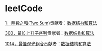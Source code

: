 # leetCode

[1，两数之和(Two Sum)](<https://github.com/sdwwld/leetCode/blob/master/src/main/java/com/wld/java/leetcode/leetCode0001.md>)贡献者：[数据结构和算法](https://github.com/sdwwld/leetCode)

[300，最长上升子序列](https://github.com/sdwwld/leetCode/blob/master/src/main/java/com/wld/java/leetcode/leetCode0300.md)贡献者：[数据结构和算法](https://github.com/sdwwld/leetCode)

[1014，最佳观光组合](https://github.com/sdwwld/leetCode/blob/master/src/main/java/com/wld/java/leetcode/leetCode1014.md)贡献者：[数据结构和算法](https://github.com/sdwwld/leetCode)


